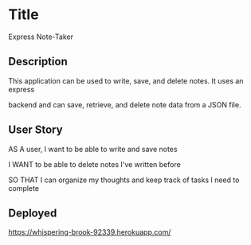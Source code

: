 # Title

Express Note-Taker

## Description

This application can be used to write, save, and delete notes. It uses an express

backend and can save, retrieve, and delete note data from a JSON file.

## User Story

AS A user, I want to be able to write and save notes

I WANT to be able to delete notes I've written before

SO THAT I can organize my thoughts and keep track of tasks I need to complete

## Deployed

https://whispering-brook-92339.herokuapp.com/
